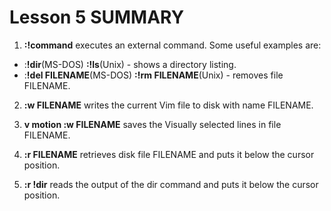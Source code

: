 # Lesson 5 SUMMARY

1.  **:!command**  executes an external command.
Some useful examples are:
 - :**!dir**(MS-DOS)            **:!ls**(Unix) -  shows a directory listing.
 - :**!del FILENAME**(MS-DOS)   **:!rm FILENAME**(Unix) -  removes file FILENAME.

2.  **:w FILENAME**  writes the current Vim file to disk with name FILENAME.

3.  **v  motion  :w FILENAME**  saves the Visually selected lines in file FILENAME.

4.  **:r FILENAME**  retrieves disk file FILENAME and puts it below the cursor position.

5.  **:r !dir**  reads the output of the dir command and puts it below the cursor position.

